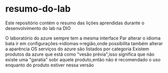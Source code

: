 # resumo-do-lab

Este repositório contém o resumo das lições aprendidas durante o desenvolvimento do lab na DIO

O laboratório do azure sempre tem a mesma interface 
Par alterar o idioma bata ir em configurações->idiomas->região,onde possibilita também alterar a aparência
OS serviços do azure são listados por categoria
Existem produtos da azure que estã como "vesão prévia",isso significa que não existe uma "garatia" sobr aquele produto,então não é recomendado o uso enquanto do produto estiver nessa versão
